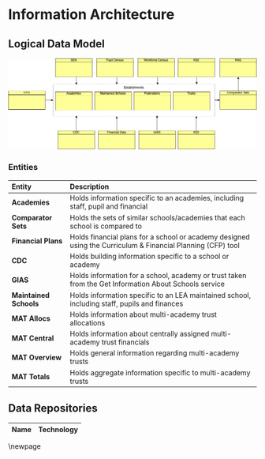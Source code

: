 ﻿# Information Architecture

## Logical Data Model

![Logical Data Model](images/Logical-Data-Model.png)

### Entities

| Entity | Description |
|:-------|:------------|
| **Academies** | Holds information specific to an academies, including staff, pupil and financial                            |
| **Comparator Sets** | Holds the sets of similar schools/academies that each school is compared to                                 |
| **Financial Plans** | Holds financial plans for a school or academy designed using the Curriculum & Financial Planning (CFP) tool |
| **CDC** | Holds building information specific to a school or academy                                                  |
| **GIAS** | Holds information for a school, academy or trust taken from the Get Information About Schools service       |
| **Maintained Schools** | Holds information specific to an LEA maintained school, including staff, pupils and finances                |
| **MAT Allocs** | Holds information about multi-academy trust allocations                                                     |
| **MAT Central**         | Holds information about centrally assigned multi-academy trust financials                                   |
| **MAT Overview**        | Holds general information regarding multi-academy trusts                                                    |
| **MAT Totals**          | Holds aggregate information specific to multi-academy trusts                                                |

## Data Repositories

| Name | Technology             |
|:-----|:-----------------------|

<!-- Leave the rest of this page blank -->
\newpage
